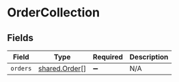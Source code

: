 # OrderCollection


## Fields

| Field                                          | Type                                           | Required                                       | Description                                    |
| ---------------------------------------------- | ---------------------------------------------- | ---------------------------------------------- | ---------------------------------------------- |
| `orders`                                       | [shared.Order](../../models/shared/order.md)[] | :heavy_minus_sign:                             | N/A                                            |